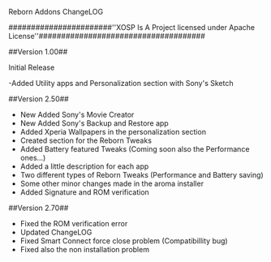 Reborn Addons ChangeLOG
 
#######################''XOSP Is A Project licensed under Apache License''#####################################

##Version 1.00##

 Initial Release

-Added Utility apps and Personalization section with Sony's Sketch

##Version 2.50##

- New Added Sony's Movie Creator
- New Added Sony's Backup and Restore app 
- Added Xperia Wallpapers in the personalization section
- Created section for the Reborn Tweaks
- Added Battery featured Tweaks (Coming soon also the Performance ones...)
- Added a little description for each app
- Two different types of Reborn Tweaks (Performance and Battery saving)
- Some other minor changes made in the aroma installer 
- Added Signature and ROM verification

##Version 2.70##

- Fixed the ROM verification error
- Updated ChangeLOG 
- Fixed Smart Connect force close problem (Compatibillity bug)
- Fixed also the non installation problem 
